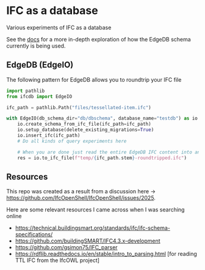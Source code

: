 # IFC as a database
Various experiments of IFC as a database

See the [docs](https://krande.github.io/ifcdb) for a more in-depth exploration of how 
the EdgeDB schema currently is being used.

## EdgeDB (EdgeIO)

The following pattern for EdgeDB allows you to roundtrip your IFC file

````python
import pathlib
from ifcdb import EdgeIO

ifc_path = pathlib.Path("files/tessellated-item.ifc")

with EdgeIO(db_schema_dir="db/dbschema", database_name="testdb") as io:
    io.create_schema_from_ifc_file(ifc_path=ifc_path)
    io.setup_database(delete_existing_migrations=True)
    io.insert_ifc(ifc_path)
    # Do all kinds of query experiments here

    # When you are done just read the entire EdgeDB IFC content into an IFC file str using ifcopenshell like this
    res = io.to_ifc_file(f"temp/{ifc_path.stem}-roundtripped.ifc")
````



## Resources

This repo was created as a result from a discussion here -> https://github.com/IfcOpenShell/IfcOpenShell/issues/2025.

Here are some relevant resources I came across when I was searching online

* https://technical.buildingsmart.org/standards/ifc/ifc-schema-specifications/
* https://github.com/buildingSMART/IFC4.3.x-development
* https://github.com/gsimon75/IFC_parser
* https://rdflib.readthedocs.io/en/stable/intro_to_parsing.html [for reading TTL IFC from the IfcOWL project]